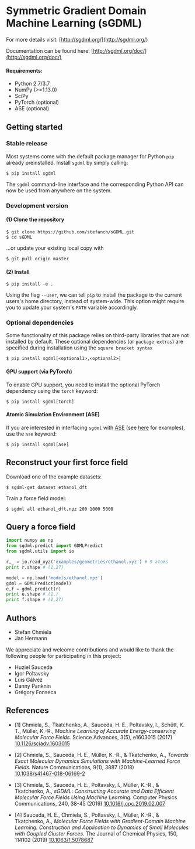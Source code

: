 # Symmetric Gradient Domain Machine Learning (sGDML)

For more details visit: [http://sgdml.org/](http://sgdml.org/)

Documentation can be found here: [http://sgdml.org/doc/](http://sgdml.org/doc/)

#### Requirements:
- Python 2.7/3.7
- NumPy (>=1.13.0)
- SciPy
- PyTorch (optional)
- ASE (optional)

## Getting started

### Stable release

Most systems come with the default package manager for Python ``pip`` already preinstalled. Install ``sgdml`` by simply calling:

```console
$ pip install sgdml
```

The ``sgdml`` command-line interface and the corresponding Python API can now be used from anywhere on the system.

### Development version

#### (1) Clone the repository

```console
$ git clone https://github.com/stefanch/sGDML.git
$ cd sGDML
```

...or update your existing local copy with

```console
$ git pull origin master
```

#### (2) Install

```console
$ pip install -e .
```

Using the flag ``--user``, we can tell ``pip`` to install the package to the current users's home directory, instead of system-wide. This option might require you to update your system's ``PATH`` variable accordingly.


### Optional dependencies

Some functionality of this package relies on third-party libraries that are not installed by default. These optional dependencies (or `package extras`) are specified during installation using the `square bracket syntax`

```console
$ pip install sgdml[<optional1>,<optional2>]
```

#### GPU support (via PyTorch)

To enable GPU support, you need to install the optional PyTorch dependency using the ``torch`` keyword:

```console
$ pip install sgdml[torch]
```


#### Atomic Simulation Environment (ASE)

If you are interested in interfacing ``sgdml`` with [ASE](https://wiki.fysik.dtu.dk/ase/) (see [here](http://quantum-machine.org/gdml/doc/applications.html) for examples), use the ``ase`` keyword:

```console
$ pip install sgdml[ase]
```

## Reconstruct your first force field

Download one of the example datasets:

```console
$ sgdml-get dataset ethanol_dft
```

Train a force field model:

```console
$ sgdml all ethanol_dft.npz 200 1000 5000
```

## Query a force field

```python
import numpy as np
from sgdml.predict import GDMLPredict
from sgdml.utils import io

r,_ = io.read_xyz('examples/geometries/ethanol.xyz') # 9 atoms
print r.shape # (1,27)

model = np.load('models/ethanol.npz')
gdml = GDMLPredict(model)
e,f = gdml.predict(r)
print e.shape # (1,)
print f.shape # (1,27)
```

## Authors

* Stefan Chmiela
* Jan Hermann

We appreciate and welcome contributions and would like to thank the following people for participating in this project:

* Huziel Sauceda
* Igor Poltavsky
* Luis Gálvez
* Danny Panknin
* Grégory Fonseca

## References

* [1] Chmiela, S., Tkatchenko, A., Sauceda, H. E., Poltavsky, I., Schütt, K. T., Müller, K.-R.,
*Machine Learning of Accurate Energy-conserving Molecular Force Fields.*
Science Advances, 3(5), e1603015 (2017)   
[10.1126/sciadv.1603015](http://dx.doi.org/10.1126/sciadv.1603015)

* [2] Chmiela, S., Sauceda, H. E., Müller, K.-R., & Tkatchenko, A.,
*Towards Exact Molecular Dynamics Simulations with Machine-Learned Force Fields.*
Nature Communications, 9(1), 3887 (2018)   
[10.1038/s41467-018-06169-2](https://doi.org/10.1038/s41467-018-06169-2)

* [3] Chmiela, S., Sauceda, H. E., Poltavsky, I., Müller, K.-R., & Tkatchenko, A.,
*sGDML: Constructing Accurate and Data Efficient Molecular Force Fields Using Machine Learning.*
Computer Physics Communications, 240, 38-45 (2019)
[10.1016/j.cpc.2019.02.007](https://doi.org/10.1016/j.cpc.2019.02.007)

* [4] Sauceda, H. E., Chmiela, S., Poltavsky, I., Müller, K.-R., & Tkatchenko, A.,
*Molecular Force Fields with Gradient-Domain Machine Learning: Construction and Application to Dynamics of Small Molecules with Coupled Cluster Forces.*
The Journal of Chemical Physics, 150, 114102 (2019)
[10.1063/1.5078687](https://doi.org/10.1063/1.5078687)